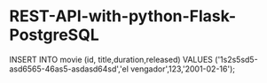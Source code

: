 # REST-API-with-python-Flask-PostgreSQL
INSERT INTO movie (id, title,duration,released) VALUES ('1s2s5sd5-asd6565-46as5-asdasd64sd','el vengador',123,'2001-02-16');
